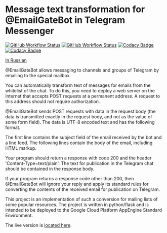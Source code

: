 # Message text transformation for @EmailGateBot in Telegram Messenger

[![GitHub Workflow Status](https://img.shields.io/github/actions/workflow/status/vb64/telegram.email.notify/pep257.yml?label=Pep257&style=plastic&branch=master)](https://github.com/vb64/telegram.email.notify/actions?query=workflow%3Apep257)
[![GitHub Workflow Status](https://img.shields.io/github/actions/workflow/status/vb64/telegram.email.notify/py3.yml?label=Python%203.7-3.10&style=plastic&branch=master)](https://github.com/vb64/telegram.email.notify/actions?query=workflow%3Apy3)
[![Codacy Badge](https://app.codacy.com/project/badge/Grade/2ace560fa61c481488dec980d2e3d6f4)](https://app.codacy.com/gh/vb64/telegram.email.notify/dashboard?utm_source=gh&utm_medium=referral&utm_content=&utm_campaign=Badge_grade)
[![Codacy Badge](https://app.codacy.com/project/badge/Coverage/2ace560fa61c481488dec980d2e3d6f4)](https://app.codacy.com/gh/vb64/telegram.email.notify/dashboard?utm_source=gh&utm_medium=referral&utm_content=&utm_campaign=Badge_coverage)

[In Russian](README-ru.md)

@EmailGateBot allows messaging to channels and groups of Telegram by emailing to the special mailbox.

You can automatically transform text of messages for emails from the whitelist of the chat. To do this, you need to deploy a web server on the Internet that accepts POST requests at a permanent address. A request to this address should not require authorization.

@EmailGateBot sends POST requests with data in the request body (the data is transmitted exactly in the request body, and not as the value of some form field). The data is UTF-8 encoded text and has the following format.

The first line contains the subject field of the email received by the bot and a line feed. The following lines contain the body of the email, including HTML markup.

Your program should return a response with code 200 and the header 'Content-Type=text/plain'. The text for publication in the Telegram chat should be contained in the response body.

If your program returns a response code other than 200, then @EmailGateBot will ignore your reply and apply its standard rules for converting the contents of the received email for publication on Telegram.

This project is an implementation of such a conversion for mailing lists of some popular resources. The project is written in python/flask and is intended to be deployed to the Google Cloud Platform AppEngine Standard Environment.

The live version is [located here](https://text-transform-198104.appspot.com).
